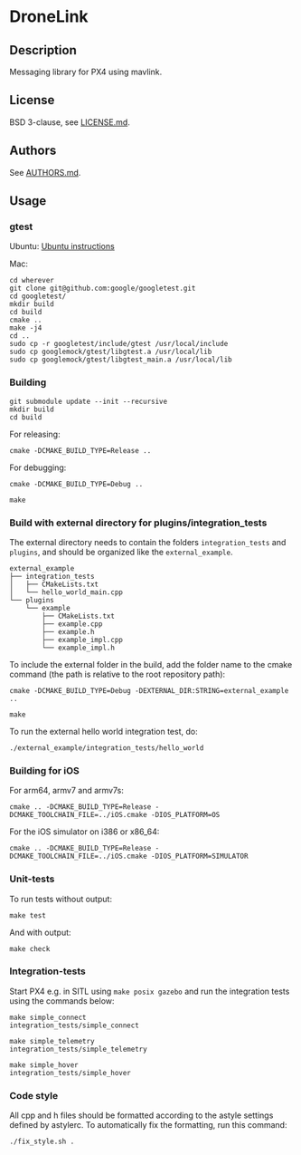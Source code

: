 # DroneLink

## Description

Messaging library for PX4 using mavlink.

## License

BSD 3-clause, see [LICENSE.md](LICENSE.md).

## Authors

See [AUTHORS.md](AUTHORS.md).

## Usage

### gtest

Ubuntu:
[Ubuntu instructions](https://www.eriksmistad.no/getting-started-with-google-test-on-ubuntu/)

Mac:

```
cd wherever
git clone git@github.com:google/googletest.git
cd googletest/
mkdir build
cd build
cmake ..
make -j4
cd ..
sudo cp -r googletest/include/gtest /usr/local/include
sudo cp googlemock/gtest/libgtest.a /usr/local/lib
sudo cp googlemock/gtest/libgtest_main.a /usr/local/lib
```

### Building

```
git submodule update --init --recursive
mkdir build
cd build
```

For releasing:
```
cmake -DCMAKE_BUILD_TYPE=Release ..
```

For debugging:
```
cmake -DCMAKE_BUILD_TYPE=Debug ..
```

```
make
```

### Build with external directory for plugins/integration_tests

The external directory needs to contain the folders `integration_tests` and `plugins`,
and should be organized like the `external_example`.

```
external_example
├── integration_tests
│   ├── CMakeLists.txt
│   └── hello_world_main.cpp
└── plugins
    └── example
        ├── CMakeLists.txt
        ├── example.cpp
        ├── example.h
        ├── example_impl.cpp
        └── example_impl.h
```

To include the external folder in the build, add the folder name to the cmake command
(the path is relative to the root repository path):

```
cmake -DCMAKE_BUILD_TYPE=Debug -DEXTERNAL_DIR:STRING=external_example ..
```

```
make
```

To run the external hello world integration test, do:
```
./external_example/integration_tests/hello_world
```

### Building for iOS

For arm64, armv7 and armv7s:

```
cmake .. -DCMAKE_BUILD_TYPE=Release -DCMAKE_TOOLCHAIN_FILE=../iOS.cmake -DIOS_PLATFORM=OS
```

For the iOS simulator on i386 or x86_64:

```
cmake .. -DCMAKE_BUILD_TYPE=Release -DCMAKE_TOOLCHAIN_FILE=../iOS.cmake -DIOS_PLATFORM=SIMULATOR
```

### Unit-tests

To run tests without output:
```
make test
```

And with output:
```
make check
```

### Integration-tests

Start PX4 e.g. in SITL using `make posix gazebo` and run the integration tests using the commands
below:

```
make simple_connect
integration_tests/simple_connect
```

```
make simple_telemetry
integration_tests/simple_telemetry
```

```
make simple_hover
integration_tests/simple_hover
```

### Code style

All cpp and h files should be formatted according to the astyle settings defined by astylerc.
To automatically fix the formatting, run this command:

```
./fix_style.sh .
```
